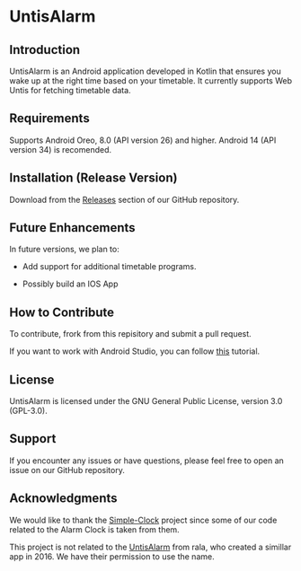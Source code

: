 # UntisAlarm

## Introduction

UntisAlarm is an Android application developed in Kotlin that ensures you wake up at the right time based on your timetable. It currently supports Web Untis for fetching timetable data.

## Requirements

Supports Android Oreo, 8.0 (API version 26) and higher. Android 14 (API version 34) is recomended.

## Installation (Release Version)

Download from the [Releases](https://github.com/TheRedLion/UntisAlarm/releases) section of our GitHub repository.

## Future Enhancements

In future versions, we plan to:

- Add support for additional timetable programs.

- Possibly build an IOS App

## How to Contribute

To contribute, frork from this repisitory and submit a pull request.

If you want to work with Android Studio, you can follow [this](https://getstream.io/blog/use-github-android-studio/) tutorial.

## License

UntisAlarm is licensed under the GNU General Public License, version 3.0 (GPL-3.0).

## Support

If you encounter any issues or have questions, please feel free to open an issue on our GitHub repository.

## Acknowledgments

We would like to thank the [Simple-Clock](https://github.com/SimpleMobileTools/Simple-Clock) project since some of our code related to the Alarm Clock is taken from them.

This project is not related to the [UntisAlarm](https://www.rala.io/app/untisAlarm) from rala, who created a simillar app in 2016. We have their permission to use the name.
